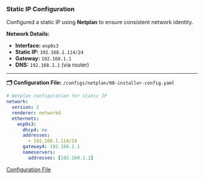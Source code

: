 ### Static IP Configuration

Configured a static IP using **Netplan** to ensure consistent network identity.

**Network Details:**
- **Interface:** `enp0s3`
- **Static IP:** `192.168.1.114/24`
- **Gateway:** `192.168.1.1`
- **DNS:** `192.168.1.1` (via router)

---

**🗂️ Configuration File:** `/configs/netplan/00-installer-config.yaml`

```yaml
# Netplan configuration for static IP
network:
  version: 2
  renderer: networkd
  ethernets:
    enp0s3:
      dhcp4: no
      addresses:
        - 192.168.1.114/24
      gateway4: 192.168.1.1
      nameservers:
        addresses: [192.168.1.1]
```
[Configuration File](../configs/00-installer-config.yaml)
